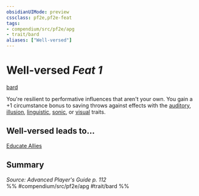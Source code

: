 ```yaml
---
obsidianUIMode: preview
cssclass: pf2e,pf2e-feat
tags:
- compendium/src/pf2e/apg
- trait/bard
aliases: ["Well-versed"]
---
```

# Well-versed  *Feat 1*  
[bard](Reference/Rules/Traits/bard.md "Bard Class Trait")  


You're resilient to performative influences that aren't your own. You gain a +1 circumstance bonus to saving throws against effects with the [auditory](auditory.md "Auditory Effect Trait"), [illusion](illusion.md "Illusion School Trait"), [linguistic](linguistic.md "Linguistic Effect Trait"), [sonic](sonic.md "Sonic Energy & Element Trait"), or [visual](visual.md "Visual Effect Trait") traits.

## Well-versed leads to...

[Educate Allies](educate-allies-apg.md)

## Summary

*Source: Advanced Player's Guide p. 112*  
%% #compendium/src/pf2e/apg #trait/bard %%